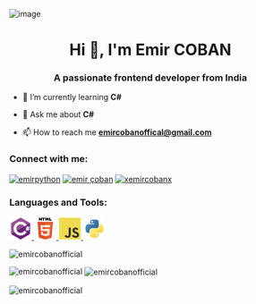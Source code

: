 
![image](https://intellitect.com/wp-content/uploads/2021/03/NET-Essential-C-Sharp-9-banner-1024x256.png)



<h1 align="center">Hi 👋, I'm Emir COBAN</h1>
<h3 align="center">A passionate frontend developer from India</h3>


- 🌱 I’m currently learning **C#**

- 💬 Ask me about **C#**

- 📫 How to reach me **emircobanoffical@gmail.com**

<h3 align="left">Connect with me:</h3>
<p align="left">
<a href="https://twitter.com/EmirPython" target="blank"><img align="center" src="https://raw.githubusercontent.com/rahuldkjain/github-profile-readme-generator/master/src/images/icons/Social/twitter.svg" alt="emi̇rpython" height="30" width="40" /></a>
<a href="https://www.linkedin.com/in/emir-%C3%A7oban-4980532a4/" target="blank"><img align="center" src="https://raw.githubusercontent.com/rahuldkjain/github-profile-readme-generator/master/src/images/icons/Social/linked-in-alt.svg" alt="emir çoban" height="30" width="40" /></a>
<a href="https://instagram.com/xemircobanx" target="blank"><img align="center" src="https://raw.githubusercontent.com/rahuldkjain/github-profile-readme-generator/master/src/images/icons/Social/instagram.svg" alt="xemircobanx" height="30" width="40" /></a>
</p>

<h3 align="left">Languages and Tools:</h3>
<p align="left"> <a href="https://www.w3schools.com/cs/" target="_blank" rel="noreferrer"> <img src="https://raw.githubusercontent.com/devicons/devicon/master/icons/csharp/csharp-original.svg" alt="csharp" width="40" height="40"/> </a> <a href="https://www.w3.org/html/" target="_blank" rel="noreferrer"> <img src="https://raw.githubusercontent.com/devicons/devicon/master/icons/html5/html5-original-wordmark.svg" alt="html5" width="40" height="40"/> </a> <a href="https://developer.mozilla.org/en-US/docs/Web/JavaScript" target="_blank" rel="noreferrer"> <img src="https://raw.githubusercontent.com/devicons/devicon/master/icons/javascript/javascript-original.svg" alt="javascript" width="40" height="40"/> </a> <a href="https://www.python.org" target="_blank" rel="noreferrer"> <img src="https://raw.githubusercontent.com/devicons/devicon/master/icons/python/python-original.svg" alt="python" width="40" height="40"/> </a> </p>
<p align="left"> <img src="https://komarev.com/ghpvc/?username=emircobanofficial&label=Profile%20views&color=0e75b6&style=flat" alt="emircobanofficial" /> </p>

<p><img align="left" src="https://github-readme-stats.vercel.app/api/top-langs?username=emircobanofficial&show_icons=true&locale=en&layout=compact" alt="emircobanofficial" /></p>

<p>&nbsp;<img align="center" src="https://github-readme-stats.vercel.app/api?username=emircobanofficial&show_icons=true&locale=en" alt="emircobanofficial" /></p>

<p><img align="center" src="https://github-readme-streak-stats.herokuapp.com/?user=emircobanofficial&" alt="emircobanofficial" /></p>
